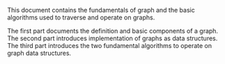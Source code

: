 This document contains the fundamentals of graph and the basic algorithms used to traverse and operate on graphs.

The first part documents the definition and basic components of a graph. The second part introduces implementation of graphs as data structures. The third part introduces the two fundamental algorithms to operate on graph data structures.